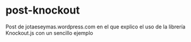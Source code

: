 # post-knockout
Post de jotaeseymas.wordpress.com en el que explico el uso de la librería Knockout.js con un sencillo ejemplo
